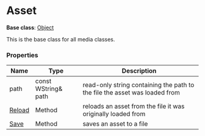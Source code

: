 # Asset #

**Base class**: [Object](Object.md)

This is the base class for all media classes.

### Properties ###
| Name | Type | Description |
| --- | --- | --- |
| path | const WString& path | read-only string containing the path to the file the asset was loaded from |
| [Reload](Asset_Reload.md) | Method | reloads an asset from the file it was originally loaded from |
| [Save](Asset_Save.md) | Method | saves an asset to a file |